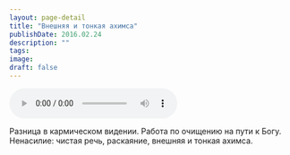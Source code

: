 ```yaml
---
layout: page-detail
title: "Внешняя и тонкая ахимса"
publishDate: 2016.02.24
description: ""
tags:
image:
draft: false
---
```


<audio title="2016.02.24 - Внешняя и тонкая ахимса.mp3" src="/upload/iblock/f50/f500a528ab84dea5b0931328a89c5e1b.mp3" controls=""></audio>

 Разница в кармическом видении. Работа по очищению на пути к Богу. Ненасилие: чистая речь, раскаяние, внешняя и тонкая ахимса. 

  
